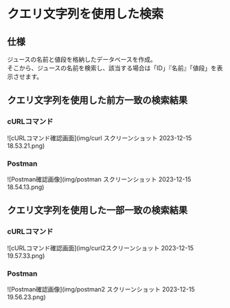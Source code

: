 # クエリ文字列を使用した検索

## 仕様
ジュースの名前と値段を格納したデータベースを作成。  
そこから、ジュースの名前を検索し、該当する場合は「ID」『名前』「値段」を表示させます。

## クエリ文字列を使用した前方一致の検索結果
### cURLコマンド
![cURLコマンド確認画面](img/curl スクリーンショット 2023-12-15 18.53.21.png)
### Postman
![Postman確認画像](img/postman スクリーンショット 2023-12-15 18.54.13.png)

## クエリ文字列を使用した一部一致の検索結果
### cURLコマンド
![cURLコマンド確認画面](img/curl2スクリーンショット 2023-12-15 19.57.33.png)
### Postman
![Postman確認画像](img/postman2 スクリーンショット 2023-12-15 19.56.23.png)
